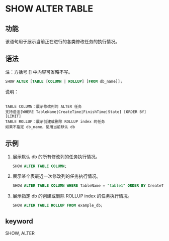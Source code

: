 # SHOW ALTER TABLE

## 功能

该语句用于展示当前正在进行的各类修改任务的执行情况。

## 语法

注：方括号 [] 中内容可省略不写。

```sql
SHOW ALTER [TABLE [COLUMN | ROLLUP] [FROM db_name]];
```

说明：

```plain text

TABLE COLUMN：展示修改列的 ALTER 任务
支持语法[WHERE TableName|CreateTime|FinishTime|State] [ORDER BY] [LIMIT]
TABLE ROLLUP：展示创建或删除 ROLLUP index 的任务
如果不指定 db_name，使用当前默认 db

```

## 示例

1. 展示默认 db 的所有修改列的任务执行情况。

    ```sql
    SHOW ALTER TABLE COLUMN;
    ```

2. 展示某个表最近一次修改列的任务执行情况。

    ```sql
    SHOW ALTER TABLE COLUMN WHERE TableName = "table1" ORDER BY CreateTime DESC LIMIT 
    ```

3. 展示指定 db 的创建或删除 ROLLUP index 的任务执行情况。

    ```sql
    SHOW ALTER TABLE ROLLUP FROM example_db;
    ````

## keyword

SHOW, ALTER
